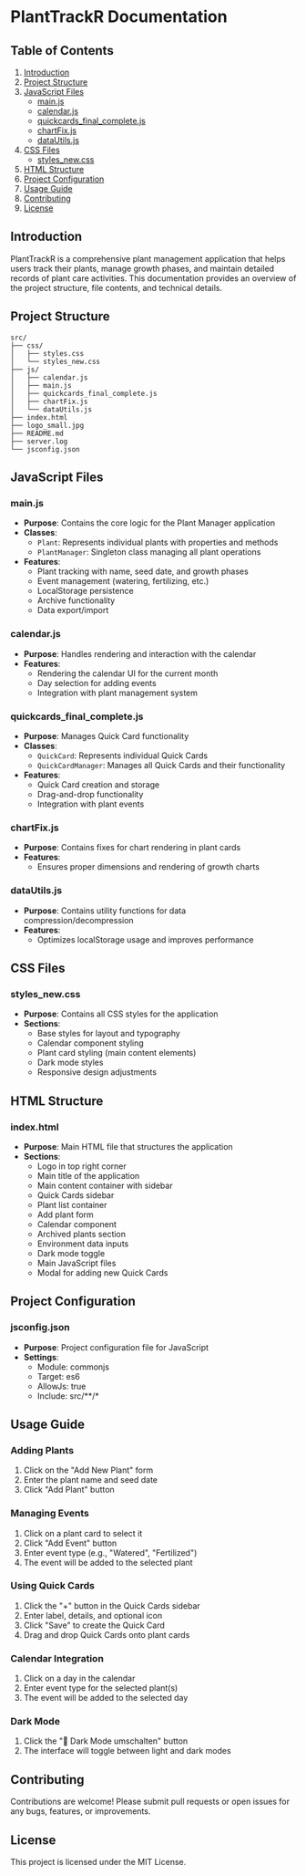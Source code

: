 # PlantTrackR Documentation

## Table of Contents

1. [Introduction](#introduction)
2. [Project Structure](#project-structure)
3. [JavaScript Files](#javascript-files)
   - [main.js](#mainjs)
   - [calendar.js](#calendarjs)
   - [quickcards_final_complete.js](#quickcards_final_completejs)
   - [chartFix.js](#chartfixjs)
   - [dataUtils.js](#datautilsjs)
4. [CSS Files](#css-files)
   - [styles_new.css](#styles_newcss)
5. [HTML Structure](#html-structure)
6. [Project Configuration](#project-configuration)
7. [Usage Guide](#usage-guide)
8. [Contributing](#contributing)
9. [License](#license)

## Introduction

PlantTrackR is a comprehensive plant management application that helps users track their plants, manage growth phases, and maintain detailed records of plant care activities. This documentation provides an overview of the project structure, file contents, and technical details.

## Project Structure

```
src/
├── css/
│   ├── styles.css
│   └── styles_new.css
├── js/
│   ├── calendar.js
│   ├── main.js
│   ├── quickcards_final_complete.js
│   ├── chartFix.js
│   └── dataUtils.js
├── index.html
├── logo_small.jpg
├── README.md
├── server.log
└── jsconfig.json
```

## JavaScript Files

### main.js

- **Purpose**: Contains the core logic for the Plant Manager application
- **Classes**:
  - `Plant`: Represents individual plants with properties and methods
  - `PlantManager`: Singleton class managing all plant operations
- **Features**:
  - Plant tracking with name, seed date, and growth phases
  - Event management (watering, fertilizing, etc.)
  - LocalStorage persistence
  - Archive functionality
  - Data export/import

### calendar.js

- **Purpose**: Handles rendering and interaction with the calendar
- **Features**:
  - Rendering the calendar UI for the current month
  - Day selection for adding events
  - Integration with plant management system

### quickcards_final_complete.js

- **Purpose**: Manages Quick Card functionality
- **Classes**:
  - `QuickCard`: Represents individual Quick Cards
  - `QuickCardManager`: Manages all Quick Cards and their functionality
- **Features**:
  - Quick Card creation and storage
  - Drag-and-drop functionality
  - Integration with plant events

### chartFix.js

- **Purpose**: Contains fixes for chart rendering in plant cards
- **Features**:
  - Ensures proper dimensions and rendering of growth charts

### dataUtils.js

- **Purpose**: Contains utility functions for data compression/decompression
- **Features**:
  - Optimizes localStorage usage and improves performance

## CSS Files

### styles_new.css

- **Purpose**: Contains all CSS styles for the application
- **Sections**:
  - Base styles for layout and typography
  - Calendar component styling
  - Plant card styling (main content elements)
  - Dark mode styles
  - Responsive design adjustments

## HTML Structure

### index.html

- **Purpose**: Main HTML file that structures the application
- **Sections**:
  - Logo in top right corner
  - Main title of the application
  - Main content container with sidebar
  - Quick Cards sidebar
  - Plant list container
  - Add plant form
  - Calendar component
  - Archived plants section
  - Environment data inputs
  - Dark mode toggle
  - Main JavaScript files
  - Modal for adding new Quick Cards

## Project Configuration

### jsconfig.json

- **Purpose**: Project configuration file for JavaScript
- **Settings**:
  - Module: commonjs
  - Target: es6
  - AllowJs: true
  - Include: src/**/*

## Usage Guide

### Adding Plants

1. Click on the "Add New Plant" form
2. Enter the plant name and seed date
3. Click "Add Plant" button

### Managing Events

1. Click on a plant card to select it
2. Click "Add Event" button
3. Enter event type (e.g., "Watered", "Fertilized")
4. The event will be added to the selected plant

### Using Quick Cards

1. Click the "+" button in the Quick Cards sidebar
2. Enter label, details, and optional icon
3. Click "Save" to create the Quick Card
4. Drag and drop Quick Cards onto plant cards

### Calendar Integration

1. Click on a day in the calendar
2. Enter event type for the selected plant(s)
3. The event will be added to the selected day

### Dark Mode

1. Click the "🌙 Dark Mode umschalten" button
2. The interface will toggle between light and dark modes

## Contributing

Contributions are welcome! Please submit pull requests or open issues for any bugs, features, or improvements.

## License

This project is licensed under the MIT License.